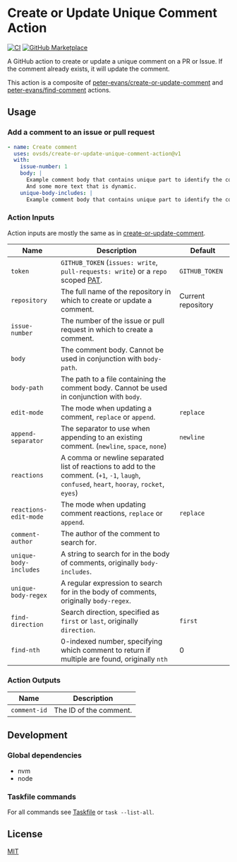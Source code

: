 # Create or Update Unique Comment Action

[![CI](https://github.com/ovsds/create-or-update-unique-comment-action/workflows/Check%20PR/badge.svg)](https://github.com/ovsds/create-or-update-unique-comment-action/actions?query=workflow%3A%22%22Check+PR%22%22)
[![GitHub Marketplace](https://img.shields.io/badge/Marketplace-Create%20or%20Update%20Unique%20Comment-blue.svg)](https://github.com/marketplace/actions/create-or-update-unique-comment)

A GitHub action to create or update a unique comment on a PR or Issue.
If the comment already exists, it will update the comment.

This action is a composite of
[peter-evans/create-or-update-comment](https://github.com/peter-evans/create-or-update-comment) and
[peter-evans/find-comment](https://github.com/peter-evans/find-comment) actions.

## Usage

### Add a comment to an issue or pull request

```yaml
- name: Create comment
  uses: ovsds/create-or-update-unique-comment-action@v1
  with:
    issue-number: 1
    body: |
      Example comment body that contains unique part to identify the comment.
      And some more text that is dynamic.
    unique-body-includes: |
      Example comment body that contains unique part to identify the comment.
```

### Action Inputs

Action inputs are mostly the same as in
[create-or-update-comment](https://github.com/peter-evans/create-or-update-comment/tree/main?tab=readme-ov-file#action-inputs).

| Name                   | Description                                                                                                                                                                                         | Default            |
| ---------------------- | --------------------------------------------------------------------------------------------------------------------------------------------------------------------------------------------------- | ------------------ |
| `token`                | `GITHUB_TOKEN` (`issues: write`, `pull-requests: write`) or a `repo` scoped [PAT](https://docs.github.com/en/authentication/keeping-your-account-and-data-secure/creating-a-personal-access-token). | `GITHUB_TOKEN`     |
| `repository`           | The full name of the repository in which to create or update a comment.                                                                                                                             | Current repository |
| `issue-number`         | The number of the issue or pull request in which to create a comment.                                                                                                                               |                    |
| `body`                 | The comment body. Cannot be used in conjunction with `body-path`.                                                                                                                                   |                    |
| `body-path`            | The path to a file containing the comment body. Cannot be used in conjunction with `body`.                                                                                                          |                    |
| `edit-mode`            | The mode when updating a comment, `replace` or `append`.                                                                                                                                            | `replace`          |
| `append-separator`     | The separator to use when appending to an existing comment. (`newline`, `space`, `none`)                                                                                                            | `newline`          |
| `reactions`            | A comma or newline separated list of reactions to add to the comment. (`+1`, `-1`, `laugh`, `confused`, `heart`, `hooray`, `rocket`, `eyes`)                                                        |                    |
| `reactions-edit-mode`  | The mode when updating comment reactions, `replace` or `append`.                                                                                                                                    | `replace`          |
| `comment-author`       | The author of the comment to search for.                                                                                                                                                            |                    |
| `unique-body-includes` | A string to search for in the body of comments, originally `body-includes`.                                                                                                                         |                    |
| `unique-body-regex`    | A regular expression to search for in the body of comments, originally `body-regex`.                                                                                                                |                    |
| `find-direction`       | Search direction, specified as `first` or `last`, originally `direction`.                                                                                                                           | `first`            |
| `find-nth`             | 0-indexed number, specifying which comment to return if multiple are found, originally `nth`                                                                                                        | 0                  |

### Action Outputs

| Name         | Description            |
| ------------ | ---------------------- |
| `comment-id` | The ID of the comment. |

## Development

### Global dependencies

- nvm
- node

### Taskfile commands

For all commands see [Taskfile](Taskfile.yaml) or `task --list-all`.

## License

[MIT](LICENSE)
